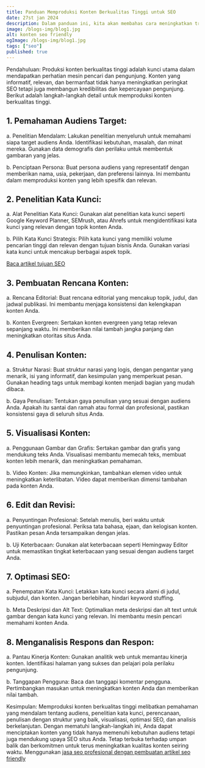 ```yaml
---
title: Panduan Memproduksi Konten Berkualitas Tinggi untuk SEO
date: 27st jan 2024
description: Dalam panduan ini, kita akan membahas cara meningkatkan trafik yang benar-benar profitable.
image: /blogs-img/blog1.jpg
alt: konten seo friendly
ogImage: /blogs-img/blog1.jpg
tags: ["seo"]
published: true
---
```


Pendahuluan:
Produksi konten berkualitas tinggi adalah kunci utama dalam mendapatkan perhatian mesin pencari dan pengunjung. Konten yang informatif, relevan, dan bermanfaat tidak hanya meningkatkan peringkat SEO tetapi juga membangun kredibilitas dan kepercayaan pengunjung. Berikut adalah langkah-langkah detail untuk memproduksi konten berkualitas tinggi.

## 1. Pemahaman Audiens Target:

a. Penelitian Mendalam:
Lakukan penelitian menyeluruh untuk memahami siapa target audiens Anda. Identifikasi kebutuhan, masalah, dan minat mereka. Gunakan data demografis dan perilaku untuk membentuk gambaran yang jelas.

b. Penciptaan Persona:
Buat persona audiens yang representatif dengan memberikan nama, usia, pekerjaan, dan preferensi lainnya. Ini membantu dalam memproduksi konten yang lebih spesifik dan relevan.

## 2. Penelitian Kata Kunci:

a. Alat Penelitian Kata Kunci:
Gunakan alat penelitian kata kunci seperti Google Keyword Planner, SEMrush, atau Ahrefs untuk mengidentifikasi kata kunci yang relevan dengan topik konten Anda.

b. Pilih Kata Kunci Strategis:
Pilih kata kunci yang memiliki volume pencarian tinggi dan relevan dengan tujuan bisnis Anda. Gunakan variasi kata kunci untuk mencakup berbagai aspek topik.

[Baca artikel tujuan SEO](/blogs/tujuan-seo)

## 3. Pembuatan Rencana Konten:

a. Rencana Editorial:
Buat rencana editorial yang mencakup topik, judul, dan jadwal publikasi. Ini membantu menjaga konsistensi dan kelengkapan konten Anda.

b. Konten Evergreen:
Sertakan konten evergreen yang tetap relevan sepanjang waktu. Ini memberikan nilai tambah jangka panjang dan meningkatkan otoritas situs Anda.

## 4. Penulisan Konten:

a. Struktur Narasi:
Buat struktur narasi yang logis, dengan pengantar yang menarik, isi yang informatif, dan kesimpulan yang memperkuat pesan. Gunakan heading tags untuk membagi konten menjadi bagian yang mudah dibaca.

b. Gaya Penulisan:
Tentukan gaya penulisan yang sesuai dengan audiens Anda. Apakah itu santai dan ramah atau formal dan profesional, pastikan konsistensi gaya di seluruh situs Anda.

## 5. Visualisasi Konten:

a. Penggunaan Gambar dan Grafis:
Sertakan gambar dan grafis yang mendukung teks Anda. Visualisasi membantu memecah teks, membuat konten lebih menarik, dan meningkatkan pemahaman.

b. Video Konten:
Jika memungkinkan, tambahkan elemen video untuk meningkatkan keterlibatan. Video dapat memberikan dimensi tambahan pada konten Anda.

## 6. Edit dan Revisi:

a. Penyuntingan Profesional:
Setelah menulis, beri waktu untuk penyuntingan profesional. Periksa tata bahasa, ejaan, dan kelogisan konten. Pastikan pesan Anda tersampaikan dengan jelas.

b. Uji Keterbacaan:
Gunakan alat keterbacaan seperti Hemingway Editor untuk memastikan tingkat keterbacaan yang sesuai dengan audiens target Anda.

## 7. Optimasi SEO:

a. Penempatan Kata Kunci:
Letakkan kata kunci secara alami di judul, subjudul, dan konten. Jangan berlebihan, hindari keyword stuffing.

b. Meta Deskripsi dan Alt Text:
Optimalkan meta deskripsi dan alt text untuk gambar dengan kata kunci yang relevan. Ini membantu mesin pencari memahami konten Anda.

## 8. Menganalisis Respons dan Respon:

a. Pantau Kinerja Konten:
Gunakan analitik web untuk memantau kinerja konten. Identifikasi halaman yang sukses dan pelajari pola perilaku pengunjung.

b. Tanggapan Pengguna:
Baca dan tanggapi komentar pengguna. Pertimbangkan masukan untuk meningkatkan konten Anda dan memberikan nilai tambah.

Kesimpulan:
Memproduksi konten berkualitas tinggi melibatkan pemahaman yang mendalam tentang audiens, penelitian kata kunci, perencanaan, penulisan dengan struktur yang baik, visualisasi, optimasi SEO, dan analisis berkelanjutan. Dengan mematuhi langkah-langkah ini, Anda dapat menciptakan konten yang tidak hanya memenuhi kebutuhan audiens tetapi juga mendukung upaya SEO situs Anda. Tetap terbuka terhadap umpan balik dan berkomitmen untuk terus meningkatkan kualitas konten seiring waktu. Menggunakan <a target="_blank" rel="dofollow" href="https://roofel.com/jasa-seo">jasa seo profesional dengan pembuatan artikel seo friendly</a>
